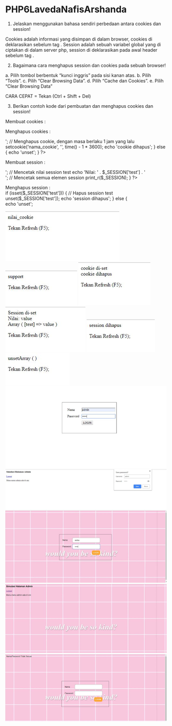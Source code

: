 # PHP6LavedaNafisArshanda
1. Jelaskan menggunakan bahasa sendiri perbedaan antara cookies dan session!

Cookies adalah informasi yang disimpan di dalam browser, cookies di deklarasikan sebelum tag <html>.
Session adalah sebuah variabel global yang di ciptakan di dalam server php, session di deklarasikan pada awal header sebelum tag <html>.
  
 2. Bagaimana cara menghapus session dan cookies pada sebuah browser!

a. Pilih tombol berbentuk “kunci inggris” pada sisi kanan atas.
b. Pilih “Tools”.
c. Pilih “Clear Browsing Data”.
d. Pilih “Cache dan Cookies”.
e. Pilih “Clear Browsing Data”

CARA CEPAT = Tekan (Ctrl + Shift + Del)
 
3. Berikan contoh kode dari pembuatan dan menghapus cookies dan session!

Membuat cookies :
 <?php  
// Men-set nilai cookie
 setcookie('nama_cookie', 'nilai_cookie'); 
 // Mendapatkan nilai cookie 
 echo $_COOKIE['nama_cookie'];
  ?>  
<p> 
  
Menghapus cookies :
<?php
       setcookie('nama_cookie', 'nilai_cookie'); 
 if (isset($_COOKIE['nama_cookie'])) { 
       echo 'cookie di-set <br />'; 
// Menghapus cookie, dengan masa berlaku 1 jam yang lalu 
setcookie('nama_cookie', '', time() - 1 * 3600);
  echo 'cookie dihapus';  
} else {  
     echo 'unset';
      } ?>  
  
Membuat session :
 <?php  
// Inisialisasi data session 
session_start();
 // Set session jika belum ada 
 if (!isset($_SESSION['test'])) { 
       $_SESSION['test'] = 'value'; 

} else { 
    echo 'Session di-set <br />'; 
    // Mencetak nilai session test
     echo 'Nilai: ' . $_SESSION['test'] . '<br />';  
  // Mencetak semua elemen session  
   print_r($_SESSION); 
   } 
   ?> 
   
Menghapus session :  
   if (isset($_SESSION['test'])) { 
                // Hapus session test 
unset($_SESSION['test']); 
  echo 'session dihapus';
   } else {  
        echo 'unset'; 
        
![alt text](https://github.com/LavedaNafisArshanda/PHP6LavedaNafisArshanda/blob/master/1.JPG)
![alt text](https://github.com/LavedaNafisArshanda/PHP6LavedaNafisArshanda/blob/master/2.JPG)
![alt text](https://github.com/LavedaNafisArshanda/PHP6LavedaNafisArshanda/blob/master/3.JPG)
![alt text](https://github.com/LavedaNafisArshanda/PHP6LavedaNafisArshanda/blob/master/4.JPG)
![alt text](https://github.com/LavedaNafisArshanda/PHP6LavedaNafisArshanda/blob/master/5a.JPG)
![alt text](https://github.com/LavedaNafisArshanda/PHP6LavedaNafisArshanda/blob/master/5b.JPG)
![alt text](https://github.com/LavedaNafisArshanda/PHP6LavedaNafisArshanda/blob/master/6a.JPG)
![alt text](https://github.com/LavedaNafisArshanda/PHP6LavedaNafisArshanda/blob/master/6b.JPG)
![alt text](https://github.com/LavedaNafisArshanda/PHP6LavedaNafisArshanda/blob/master/p1.JPG)
![alt text](https://github.com/LavedaNafisArshanda/PHP6LavedaNafisArshanda/blob/master/p3.JPG)
![alt text](https://github.com/LavedaNafisArshanda/PHP6LavedaNafisArshanda/blob/master/p4.JPG)
